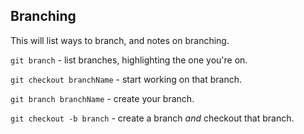 ## Branching

This will list ways to branch, and notes on branching.

`git branch` - list branches, highlighting the one you're on.

`git checkout branchName` - start working on that branch.

`git branch branchName` - create your branch. 

`git checkout -b branch` - create a branch _and_ checkout that branch.
